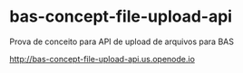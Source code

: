 # bas-concept-file-upload-api
Prova de conceito para API de upload de arquivos para BAS

http://bas-concept-file-upload-api.us.openode.io
